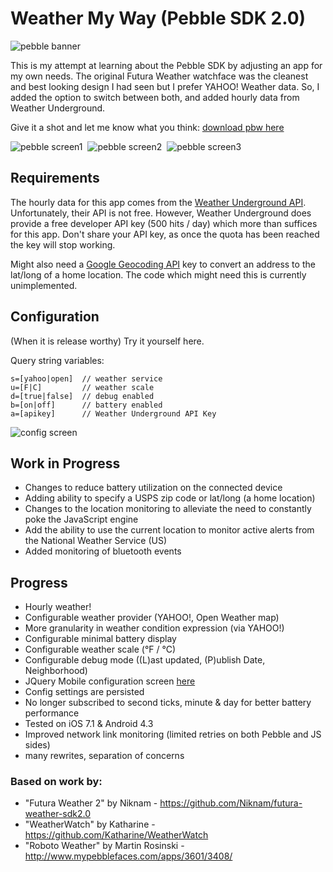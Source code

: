 
Weather My Way (Pebble SDK 2.0)
=================================

![pebble banner](https://raw.githubusercontent.com/jaredbiehler/weather-my-way/master/screenshots/pebble-banner.png)

This is my attempt at learning about the Pebble SDK by adjusting an app for my own needs. The original Futura Weather watchface was the cleanest and best looking design I had seen but I prefer YAHOO! Weather data. So, I added the option to switch between both, and added hourly data from Weather Underground. 

Give it a shot and let me know what you think: [download pbw here](https://github.com/jaredbiehler/weather-my-way/releases/)

![pebble screen1](https://raw.githubusercontent.com/jaredbiehler/weather-my-way/master/screenshots/pebble-screenshot1.png)&nbsp;
![pebble screen2](https://raw.githubusercontent.com/jaredbiehler/weather-my-way/master/screenshots/pebble-screenshot2.png)&nbsp;
![pebble screen3](https://raw.githubusercontent.com/jaredbiehler/weather-my-way/master/screenshots/pebble-screenshot3.png)

## Requirements

The hourly data for this app comes from the [Weather Underground API](http://www.wunderground.com/weather/api/). Unfortunately, their API is not free. However, Weather Underground does provide a free developer API key (500 hits / day) which more than suffices for this app. Don't share your API key, as once the quota has been reached the key will stop working. 

Might also need a [Google Geocoding API](https://developers.google.com/maps/documentation/geocoding/index) key to convert an address to the lat/long of a home location. The code which might need this is currently unimplemented.

## Configuration 

(When it is release worthy) Try it yourself here.

 Query string variables: 
```
s=[yahoo|open]  // weather service
u=[F|C]         // weather scale
d=[true|false]  // debug enabled
b=[on|off]      // battery enabled
a=[apikey]      // Weather Underground API Key 
```

![config screen](https://raw.githubusercontent.com/jaredbiehler/weather-my-way/master/screenshots/weather-my-way-config.png)

## Work in Progress
 - Changes to reduce battery utilization on the connected device
  - Adding ability to specify a USPS zip code or lat/long (a home location)
  - Changes to the location monitoring to alleviate the need to constantly poke the JavaScript engine
 - Add the ability to use the current location to monitor active alerts from the National Weather Service (US)
 - Added monitoring of bluetooth events

## Progress
 - Hourly weather! 
 - Configurable weather provider (YAHOO!, Open Weather map)
  - More granularity in weather condition expression (via YAHOO!)
 - Configurable minimal battery display
 - Configurable weather scale (°F / °C)
 - Configurable debug mode ((L)ast updated, (P)ublish Date, Neighborhood)
 - JQuery Mobile configuration screen [here](http://jaredbiehler.github.io/weather-my-way/config/)
 - Config settings are persisted 
 - No longer subscribed to second ticks, minute & day for better battery performance
 - Tested on iOS 7.1 & Android 4.3
 - Improved network link monitoring (limited retries on both Pebble and JS sides)
 - many rewrites, separation of concerns


### Based on work by:
 - "Futura Weather 2" by Niknam - https://github.com/Niknam/futura-weather-sdk2.0
 - "WeatherWatch" by Katharine - https://github.com/Katharine/WeatherWatch
 - "Roboto Weather" by Martin Rosinski - http://www.mypebblefaces.com/apps/3601/3408/

